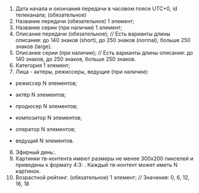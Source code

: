 1. Дата начала и окончания передачи в часовом поясе UTC+0, id телеканала; (обязательное)
2. Название передачи (обязательное) 1 элемент;
3. Название серии (при наличии) 1 элемент;
4. Описание передачи (обязательное); // Есть варианты длины описания: до 140 знаков (short), до 250 знаков (normal), больше 250 знаков (large).
5. Описание серии (при наличии); // Есть варианты длины описания: до 140 знаков, до 250 знаков, больше 250 знаков.
6. Категория 1 элемент;
7. Лица - актеры, режиссеры, ведущие (при наличии):

* режиссер N элементов;

* актёр N элементов;

* продюсер N элементов;

* композитор N элементов;

* оператор N элементов;

* ведущий N элементов.

8. Эфирный день:.
9. Картинки тв-контента имеют размеры не менее 300х200 пикселей и приведены к формату 4:3: . Каждый тв-контент может иметь N картинок.
10. Возрастной рейтинг. (обязательное) 1 элемент; // Значения: 0, 6, 12, 16, 18